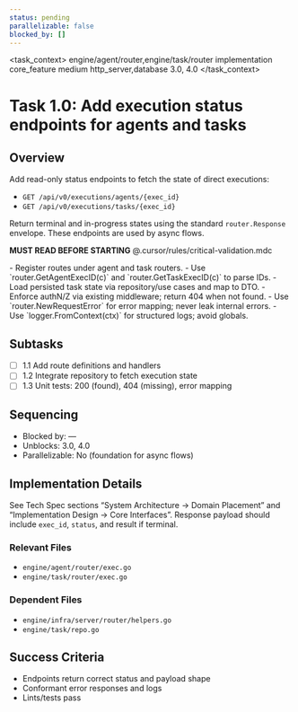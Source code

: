 ```yaml
---
status: pending
parallelizable: false
blocked_by: []
---
```


<task_context>
<domain>engine/agent/router,engine/task/router</domain>
<type>implementation</type>
<scope>core_feature</scope>
<complexity>medium</complexity>
<dependencies>http_server,database</dependencies>
<unblocks>3.0, 4.0</unblocks>
</task_context>

# Task 1.0: Add execution status endpoints for agents and tasks

## Overview

Add read-only status endpoints to fetch the state of direct executions:

- `GET /api/v0/executions/agents/{exec_id}`
- `GET /api/v0/executions/tasks/{exec_id}`

Return terminal and in-progress states using the standard `router.Response` envelope. These endpoints are used by async flows.

<import>**MUST READ BEFORE STARTING** @.cursor/rules/critical-validation.mdc</import>

<requirements>
- Register routes under agent and task routers.
- Use `router.GetAgentExecID(c)` and `router.GetTaskExecID(c)` to parse IDs.
- Load persisted task state via repository/use cases and map to DTO.
- Enforce authN/Z via existing middleware; return 404 when not found.
- Use `router.NewRequestError` for error mapping; never leak internal errors.
- Use `logger.FromContext(ctx)` for structured logs; avoid globals.
</requirements>

## Subtasks

- [ ] 1.1 Add route definitions and handlers
- [ ] 1.2 Integrate repository to fetch execution state
- [ ] 1.3 Unit tests: 200 (found), 404 (missing), error mapping

## Sequencing

- Blocked by: —
- Unblocks: 3.0, 4.0
- Parallelizable: No (foundation for async flows)

## Implementation Details

See Tech Spec sections “System Architecture → Domain Placement” and “Implementation Design → Core Interfaces”. Response payload should include `exec_id`, `status`, and result if terminal.

### Relevant Files

- `engine/agent/router/exec.go`
- `engine/task/router/exec.go`

### Dependent Files

- `engine/infra/server/router/helpers.go`
- `engine/task/repo.go`

## Success Criteria

- Endpoints return correct status and payload shape
- Conformant error responses and logs
- Lints/tests pass
